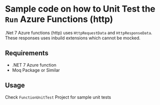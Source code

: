 # Sample code on how to Unit Test the `Run` Azure Functions (http)
.Net 7 Azure functions (http) uses `HttpRequestData` and `HttpResponseData`.
These responses uses inbuild extensions which cannot be mocked.
## Requirements

* .NET 7 Azure function
* Moq Package or Similar

## Usage

Check `FunctionUnitTest` Project for sample unit tests